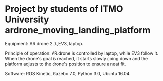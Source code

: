 # Project by students of ITMO University ardrone_moving_landing_platform

Equipment: AR.drone 2.0.,EV3, laptop.

Principle of operation: AR.drone is controlled by laptop, while EV3 follow it. When the drone's goal is reached, it starts slowly going down and the platform adjusts to the drone's position to ensure a neat fit.

Software: ROS Kinetic, Gazebo 7.0, Python 3.0, Ubuntu 16.04.
